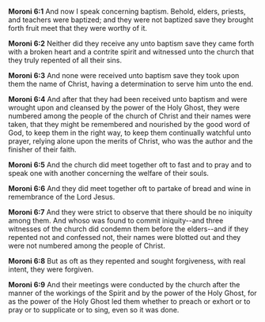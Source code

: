 **Moroni 6:1** And now I speak concerning baptism. Behold, elders, priests, and teachers were baptized; and they were not baptized save they brought forth fruit meet that they were worthy of it.

**Moroni 6:2** Neither did they receive any unto baptism save they came forth with a broken heart and a contrite spirit and witnessed unto the church that they truly repented of all their sins.

**Moroni 6:3** And none were received unto baptism save they took upon them the name of Christ, having a determination to serve him unto the end.

**Moroni 6:4** And after that they had been received unto baptism and were wrought upon and cleansed by the power of the Holy Ghost, they were numbered among the people of the church of Christ and their names were taken, that they might be remembered and nourished by the good word of God, to keep them in the right way, to keep them continually watchful unto prayer, relying alone upon the merits of Christ, who was the author and the finisher of their faith.

**Moroni 6:5** And the church did meet together oft to fast and to pray and to speak one with another concerning the welfare of their souls.

**Moroni 6:6** And they did meet together oft to partake of bread and wine in remembrance of the Lord Jesus.

**Moroni 6:7** And they were strict to observe that there should be no iniquity among them. And whoso was found to commit iniquity--and three witnesses of the church did condemn them before the elders--and if they repented not and confessed not, their names were blotted out and they were not numbered among the people of Christ.

**Moroni 6:8** But as oft as they repented and sought forgiveness, with real intent, they were forgiven.

**Moroni 6:9** And their meetings were conducted by the church after the manner of the workings of the Spirit and by the power of the Holy Ghost, for as the power of the Holy Ghost led them whether to preach or exhort or to pray or to supplicate or to sing, even so it was done.

